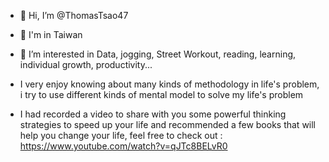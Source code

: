 - 👋 Hi, I’m @ThomasTsao47
- 🌱 I'm in Taiwan
- 👀 I’m interested in Data, jogging, Street Workout, reading, learning, individual growth, productivity...
- I very enjoy knowing about many kinds of methodology in life's problem, i try to use different kinds of mental model to solve my life's problem

- I had recorded a video to share with you some powerful thinking strategies to speed up your life and recommended a few books that will help you change your life, feel free to check out : https://www.youtube.com/watch?v=qJTc8BELvR0


<!---
ThomasTsao47/ThomasTsao47 is a ✨ special ✨ repository because its `README.md` (this file) appears on your GitHub profile.
You can click the Preview link to take a look at your changes.
--->
